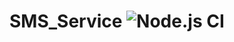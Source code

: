 # SMS_Service ![Node.js CI](https://github.com/Bik-KrlvnOrg/SMS_Service/workflows/Node.js%20CI/badge.svg)
